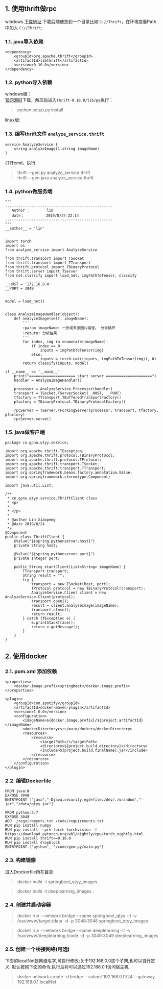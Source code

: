 ## 1. 使用thrift做rpc
windows [下载地址](http://www.apache.org/dyn/closer.cgi?path=/thrift/0.10.0)
下载后随便放到一个目录比如 `C://Thrift`，在环境变量Path中加入 `C://Thrift`;

### 1.1. java导入依赖
```
<dependency>
    <groupId>org.apache.thrift</groupId>
    <artifactId>libthrift</artifactId>
    <version>0.10.0</version>
</dependency>
```

### 1.2. python导入依赖
windows版：  
[官网源码](https://github.com/apache/thrift/archive/0.10.0.zip)下载，解压后进入`thrift-0.10.0/lib/py`执行：  
> python setup.py install

linux版:

### 1.3. 编写thrift文件 `analyze_service.thrift`
```
service AnalyzeService {
    string analyzeImage(1:string imageName)
}
```
打开cmd，执行
> thrift --gen py analyze_service.thrift  
> thrift --gen java analyze_service.thrift

### 1.4. python做服务端
```
"""
-------------------------------------------------
   Author :        lin
   date：          2019/8/24 22:14
-------------------------------------------------
"""
__author__ = 'lin'


import torch
import os
from analyze_service import AnalyzeService

from thrift.transport import TSocket
from thrift.transport import TTransport
from thrift.protocol import TBinaryProtocol
from thrift.server import TServer
from net.classify import load_net, imgPathToTensor, classify

__HOST = '172.18.0.4'
__PORT = 3049


model = load_net()


class AnalyzeImageHandler(object):
    def analyzeImage(self, imageName):
        '''
        :param imageName: 一张或多张图片路径， 分号隔开
        :return: 分析结果
        '''
        for index, img in enumerate(imageName):
            if index == 0:
                inputs = imgPathToTensor(img)
            else:
                inputs = torch.cat((inputs, imgPathToTensor(img)), 0)
        return classify(inputs, model)

if __name__ == '__main__':
    print("===================== start server =====================")
    handler = AnalyzeImageHandler()

    processor = AnalyzeService.Processor(handler)
    transport = TSocket.TServerSocket(__HOST, __PORT)
    tfactory = TTransport.TBufferedTransportFactory()
    pfactory = TBinaryProtocol.TBinaryProtocolFactory()

    rpcServer = TServer.TForkingServer(processor, transport, tfactory, pfactory)
    rpcServer.serve()

```

### 1.5. java做客户端
```
package cn.gpnu.qtyy.service;

import org.apache.thrift.TException;
import org.apache.thrift.protocol.TBinaryProtocol;
import org.apache.thrift.protocol.TProtocol;
import org.apache.thrift.transport.TSocket;
import org.apache.thrift.transport.TTransport;
import org.springframework.beans.factory.annotation.Value;
import org.springframework.stereotype.Component;

import java.util.List;

/**
 * cn.gpnu.qtyy.service.ThriftClient class
 * <p>
 *
 * </p>
 *
 * @author Lin Xiaopeng
 * @date 2019/8/24
 */
@Component
public class ThriftClient {
    @Value("${spring.pythonserver.host}")
    private String host;

    @Value("${spring.pythonserver.port}")
    private Integer port;

    public String startClient(List<String> imageName) {
        TTransport transport;
        String result = "";
        try {
            transport = new TSocket(host, port);
            TProtocol protocol = new TBinaryProtocol(transport);
            AnalyzeService.Client client = new AnalyzeService.Client(protocol);
            transport.open();
            result = client.analyzeImage(imageName);
            transport.close();
            return result;
        } catch (TException e) {
            e.printStackTrace();
            return e.getMessage();
        }
    }
}
```

## 2. 使用docker

### 2.1. pom.xml 添加依赖
```
<properties>
    <docker.image.prefix>springboot</docker.image.prefix>
</properties>
```
```
<plugin>
    <groupId>com.spotify</groupId>
    <artifactId>docker-maven-plugin</artifactId>
    <version>1.0.0</version>
    <configuration>
        <imageName>${docker.image.prefix}/${project.artifactId}</imageName>
        <dockerDirectory>src/main/docker</dockerDirectory>
        <resources>
            <resource>
                <targetPath>/</targetPath>
                <directory>${project.build.directory}</directory>
                <include>${project.build.finalName}.jar</include>
            </resource>
        </resources>
    </configuration>
</plugin>
```

### 2.2. 编辑Dockerfile
```
FROM java:8
EXPOSE 3048
ENTRYPOINT ["java","-Djava.security.egd=file:/dev/./urandom","-jar","/data/qtyy.jar"]
```

```
FROM python:3.7
EXPOSE 3049
ADD ./requirements.txt /code/requirements.txt
RUN pip install numpy
RUN pip install --pre torch torchvision -f https://download.pytorch.org/whl/nightly/cpu/torch_nightly.html
RUN pip install thrift==0.10.0
RUN pip install dropblock
ENTRYPOINT ["python", "/code/gen-py/main.py"]
```

### 2.3. 构建镜像
进入Drockerfile所在目录
> docker build -t springboot_qtyy_images .

> docker build -t deeplearning_images .

### 2.4. 创建并启动容器
>  docker run --network bridge --name springboot_qtyy -it -v /var/www/target:/data -d -p 3048:3048 springboot_qtyy_images

>  docker run --network bridge --name deeplearning -it -v /var/www/deeplearning:/code -d -p 3049:3049 deeplearning_images

### 2.5. 创建一个桥接网络(可选)
下面的localNet是网络名字,可自行修改;关于192.168.0.0这个子网,也可以自行定义.
默认按照下面的命令,执行后将可以通过192.168.0.1访问宿主机.
> docker network create -d bridge --subnet 192.168.0.0/24 --gateway 192.168.0.1 localNet
